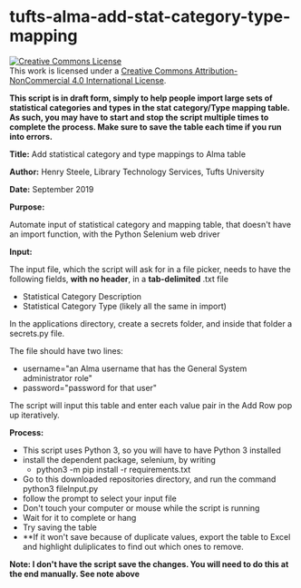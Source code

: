 # tufts-alma-add-stat-category-type-mapping

<a rel="license" href="http://creativecommons.org/licenses/by-nc/4.0/"><img alt="Creative Commons License" style="border-width:0" src="https://i.creativecommons.org/l/by-nc/4.0/88x31.png" /></a><br />This work is licensed under a <a rel="license" href="http://creativecommons.org/licenses/by-nc/4.0/">Creative Commons Attribution-NonCommercial 4.0 International License</a>.

**This script is in draft form, simply to help people import large sets of statistical categories and types in the stat category/Type mapping table.   As such, you may have to start and stop the script multiple times to complete the process.  Make sure to save the table each time if you run into errors.**  


**Title:**      Add statistical category and type mappings to Alma table

**Author:**     Henry Steele, Library Technology Services, Tufts University

**Date:**        September 2019

**Purpose:**

Automate input of statistical category and mapping table, that doesn't have an import function, with the Python Selenium web driver


**Input:**

The input file, which the script will ask for in a file picker, needs to have the following fields, **with no header**, in a **tab-delimited** .txt file
  - Statistical Category Description
  - Statistical Category Type (likely all the same in import)
  
In the applications directory, create a secrets folder, and inside that folder a secrets.py file.

The file should have two lines:

  - username="an Alma username that has the General System administrator role"
  - password="password for that user"

The script will input this table and enter each value pair in the Add Row pop up iteratively.

**Process:**
  - This script uses Python 3, so you will have to have Python 3 installed
  - install the dependent package, selenium, by writing
      - python3 -m pip install -r requirements.txt
  - Go to this downloaded repositories directory, and run the command python3 fileInput.py
  - follow the prompt to select your input file
  - Don't touch your computer or mouse while the script is running
  - Wait for it to complete or hang
  - Try saving the table
  - **If it won't save because of duplicate values, export the table to Excel and highlight duliplicates to find out which ones to remove.

**Note: I don't have the script save the changes.  You will need to do this at the end manually.  See note above**